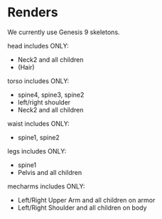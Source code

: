 # Renders

We currently use Genesis 9 skeletons.

head includes ONLY:
* Neck2 and all children
* (Hair)

torso includes ONLY:
* spine4, spine3, spine2
* left/right shoulder
* Neck2 and all children

waist includes ONLY:
* spine1, spine2

legs includes ONLY:
* spine1
* Pelvis and all children

mecharms includes ONLY:
* Left/Right Upper Arm and all children on armor
* Left/Right Shoulder and all children on body